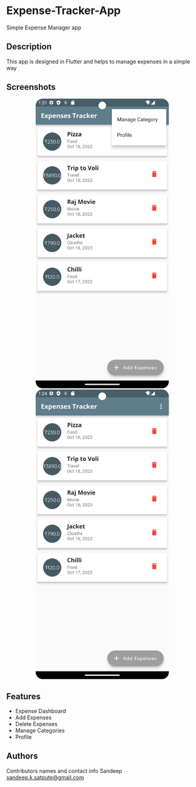# Expense-Tracker-App

Simple Expense Manager app

## Description

This app is designed in Flutter and helps to manage expenses in a simple way

## Screenshots
<p align="center">
  <img src="images/Screenshot_20231018_013210.png" width="350" title="Image1">
  <img src="https://github.com/SandeepSatpute9271/Expense-Tracker-App/blob/master/images/Screenshot_20231018_012503.png" width="350" alt="Image2">
</p>



## Features
  - Expense Dashboard
  - Add Expenses
  - Delete Expenses
  - Manage Categories
  - Profile


## Authors

Contributors names and contact info
Sandeep
sandeep.k.satpute@gmail.com
